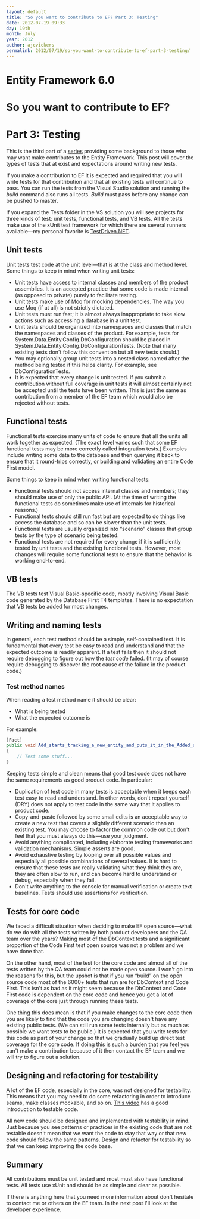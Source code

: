 ```yaml
---
layout: default
title: "So you want to contribute to EF? Part 3: Testing"
date: 2012-07-19 09:33
day: 19th
month: July
year: 2012
author: ajcvickers
permalink: 2012/07/19/so-you-want-to-contribute-to-ef-part-3-testing/
---
```


# Entity Framework 6.0
# So you want to contribute to EF?
# Part 3: Testing

This is the third part of a <a href="/2012/07/19/so-you-want-to-contribute-to-ef-part-1-introduction/">series</a> providing some background to those who may want make contributes to the Entity Framework. This post will cover the types of tests that at exist and expectations around writing new tests.

If you make a contribution to EF it is expected and required that you will write tests for that contribution and that all existing tests will continue to pass. You can run the tests from the Visual Studio solution and running the <em>build </em>command also runs all tests. <em>Build </em>must pass before any change can be pushed to master.

If you expand the Tests folder in the VS solution you will see projects for three kinds of test: unit tests, functional tests, and VB tests. All the tests make use of the xUnit test framework for which there are several runners available—my personal favorite is <a href="http://www.testdriven.net/">TestDriven.NET</a>.
<h2>Unit tests</h2>
Unit tests test code at the unit level—that is at the class and method level. Some things to keep in mind when writing unit tests:
<ul>
	<li>Unit tests have access to internal classes and members of the product assemblies. It is an accepted practice that some code is made internal (as opposed to private) purely to facilitate testing.</li>
	<li>Unit tests make use of <a href="http://code.google.com/p/moq/">Moq</a> for mocking dependencies. The way you use Moq (if at all) is not strictly dictated.</li>
	<li>Unit tests must run fast; it is almost always inappropriate to take slow actions such as accessing a database in a unit test.</li>
	<li>Unit tests should be organized into namespaces and classes that match the namespaces and classes of the product. For example, tests for System.Data.Entity.Config.DbConfiguration should be placed in System.Data.Entity.Config.DbConfigurationTests. (Note that many existing tests don't follow this convention but all new tests should.)</li>
	<li>You may optionally group unit tests into a nested class named after the method being tested if this helps clarity. For example, see DbConfigurationTests.</li>
	<li>It is expected that every change is unit tested. If you submit a contribution without full coverage in unit tests it will almost certainly not be accepted until the tests have been written. This is just the same as contribution from a member of the EF team which would also be rejected without tests.</li>
</ul>
<h2>Functional tests</h2>
Functional tests exercise many units of code to ensure that all the units all work together as expected. (The exact level varies such that some EF functional tests may be more correctly called integration tests.) Examples include writing some data to the database and then querying it back to ensure that it round-trips correctly, or building and validating an entire Code First model.

Some things to keep in mind when writing functional tests:
<ul>
	<li>Functional tests should not access internal classes and members; they should make use of only the public API. (At the time of writing the functional tests do sometimes make use of internals for historical reasons.)</li>
	<li>Functional tests should still run fast but are expected to do things like access the database and so can be slower than the unit tests.</li>
	<li>Functional tests are usually organized into “scenario” classes that group tests by the type of scenario being tested.</li>
	<li>Functional tests are not required for every change if it is sufficiently tested by unit tests and the existing functional tests. However, most changes will require some functional tests to ensure that the behavior is working end-to-end.</li>
</ul>
<h2>VB tests</h2>
The VB tests test Visual Basic-specific code, mostly involving Visual Basic code generated by the Database First T4 templates. There is no expectation that VB tests be added for most changes.
<h2>Writing and naming tests</h2>
In general, each test method should be a simple, self-contained test. It is fundamental that every test be easy to read and understand and that the expected outcome is readily apparent. If a test fails then it should not require debugging to figure out how the <em>test code </em>failed. (It may of course require debugging to discover the root cause of the failure in the product code.)
<h3>Test method names</h3>
When reading a test method name it should be clear:
<ul>
	<li>What is being tested</li>
	<li>What the expected outcome is</li>
</ul>
For example:

``` c#
[Fact]
public void Add_starts_tracking_a_new_entity_and_puts_it_in_the_Added_state()
{
    // Test some stuff...
}
```

Keeping tests simple and clean means that good test code does not have the same requirements as good product code. In particular:
<ul>
	<li>Duplication of test code in many tests is acceptable when it keeps each test easy to read and understand. In other words, don't repeat yourself (DRY) does not apply to test code in the same way that it applies to product code.</li>
	<li>Copy-and-paste followed by some small edits is an acceptable way to create a new test that covers a slightly different scenario than an existing test. You may choose to factor the common code out but don't feel that you must always do this—use your judgment.</li>
	<li>Avoid anything complicated, including elaborate testing frameworks and validation mechanisms. Simple asserts are good.</li>
	<li>Avoid exhaustive testing by looping over all possible values and especially all possible combinations of several values. It is hard to ensure that these tests are really validating what they think they are, they are often slow to run, and can become hard to understand or debug, especially when they fail.</li>
	<li>Don't write anything to the console for manual verification or create text baselines. Tests should use assertions for verification.</li>
</ul>
<h2>Tests for core code</h2>
We faced a difficult situation when deciding to make EF open source—what do we do with all the tests written by both product developers and the QA team over the years? Making most of the DbContext tests and a significant proportion of the Code First test open source was not a problem and we have done that.

On the other hand, most of the test for the core code and almost all of the tests written by the QA team could not be made open source. I won't go into the reasons for this, but the upshot is that if you run “build” on the open source code most of the 6000+ tests that run are for DbContext and Code First. This isn't as bad as it might seem because the DbContext and Code First code is dependent on the core code and hence you get a lot of coverage of the core just through running these tests.

One thing this does mean is that if you make changes to the core code then you are likely to find that the code you are changing doesn't have any existing public tests. (We can still run some tests internally but as much as possible we want tests to be public.) It is expected that you write tests for this code as part of your change so that we gradually build up direct test coverage for the core code. If doing this is such a burden that you feel you can't make a contribution because of it then contact the EF team and we will try to figure out a solution.
<h2>Designing and refactoring for testability</h2>
A lot of the EF code, especially in the core, was not designed for testability. This means that you may need to do some refactoring in order to introduce seams, make classes mockable, and so on. <a href="http://googletesting.blogspot.com/2008/11/clean-code-talks-unit-testing.html">This video</a> has a good introduction to testable code.

All new code should be designed and implemented with testability in mind. Just because you see patterns or practices in the existing code that are not testable doesn't mean that we want the code to stay that way or that new code should follow the same patterns. Design and refactor for testability so that we can keep improving the code base.
<h2>Summary</h2>
All contributions must be unit tested and most must also have functional tests. All tests use xUnit and should be as simple and clear as possible.

If there is anything here that you need more information about don't hesitate to contact me or others on the EF team. In the next post I'll look at the developer experience.
